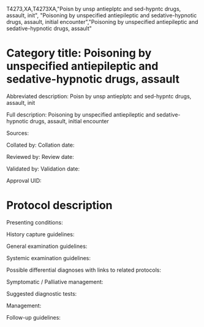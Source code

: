 T4273,XA,T4273XA,"Poisn by unsp antieplptc and sed-hypntc drugs, assault, init", "Poisoning by unspecified antiepileptic and sedative-hypnotic drugs, assault, initial encounter","Poisoning by unspecified antiepileptic and sedative-hypnotic drugs, assault"
# Category title: Poisoning by unspecified antiepileptic and sedative-hypnotic drugs, assault

Abbreviated description: Poisn by unsp antieplptc and sed-hypntc drugs, assault, init

Full description: Poisoning by unspecified antiepileptic and sedative-hypnotic drugs, assault, initial encounter

Sources:

Collated by:
Collation date:

Reviewed by:
Review date:

Validated by:
Validation date:

Approval UID:

# Protocol description

Presenting conditions:

History capture guidelines:

General examination guidelines:

Systemic examination guidelines:

Possible differential diagnoses with links to related protocols:

Symptomatic / Palliative management:

Suggested diagnostic tests:

Management:

Follow-up guidelines:
